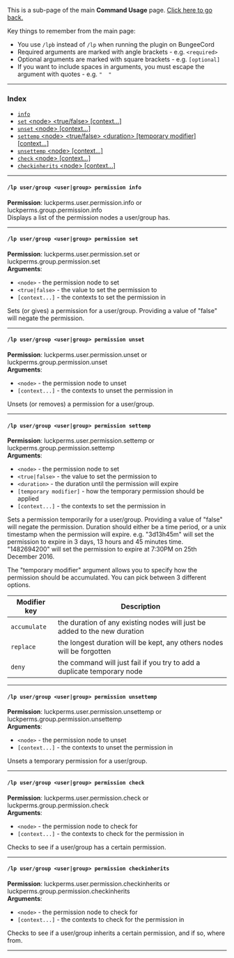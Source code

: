 This is a sub-page of the main **Command Usage** page. [Click here to go back.](https://github.com/lucko/LuckPerms/wiki/Command-Usage)

Key things to remember from the main page:

* You use `/lpb` instead of `/lp` when running the plugin on BungeeCord
* Required arguments are marked with angle brackets - e.g. `<required>`
* Optional arguments are marked with square brackets - e.g. `[optional]`
* If you want to include spaces in arguments, you must escape the argument with quotes - e.g. `"  "`

___

### Index
*  [`info`](#lp-usergroup-usergroup-permission-info)
*  [`set` \<node\> \<true/false\> [context...]](#lp-usergroup-usergroup-permission-set)
*  [`unset` \<node\> [context...]](#lp-usergroup-usergroup-permission-unset)
*  [`settemp` \<node\> \<true/false\> \<duration\> [temporary modifier] [context...]](#lp-usergroup-usergroup-permission-settemp)
*  [`unsettemp` \<node\> [context...]](#lp-usergroup-usergroup-permission-unsettemp)
*  [`check` \<node\> [context...]](#lp-usergroup-usergroup-permission-check)
*  [`checkinherits` \<node\> [context...]](#lp-usergroup-usergroup-permission-checkinherits)

___
#### `/lp user/group <user|group> permission info`  
**Permission**: luckperms.user.permission.info or luckperms.group.permission.info  
Displays a list of the permission nodes a user/group has.

___
#### `/lp user/group <user|group> permission set`  
**Permission**: luckperms.user.permission.set or luckperms.group.permission.set  
**Arguments**:  
* `<node>` - the permission node to set
* `<true|false>` - the value to set the permission to
* `[context...]` - the contexts to set the permission in

Sets (or gives) a permission for a user/group. Providing a value of "false" will negate the permission.

___
#### `/lp user/group <user|group> permission unset`  
**Permission**: luckperms.user.permission.unset or luckperms.group.permission.unset  
**Arguments**:  
* `<node>` - the permission node to unset
* `[context...]` - the contexts to unset the permission in

Unsets (or removes) a permission for a user/group.

___
#### `/lp user/group <user|group> permission settemp`  
**Permission**: luckperms.user.permission.settemp or luckperms.group.permission.settemp  
**Arguments**:  
* `<node>` - the permission node to set
* `<true|false>` - the value to set the permission to
* `<duration>` - the duration until the permission will expire
* `[temporary modifier]` - how the temporary permission should be applied
* `[context...]` - the contexts to set the permission in

Sets a permission temporarily for a user/group. Providing a value of "false" will negate the permission. Duration should either be a time period, or a unix timestamp when the permission will expire. e.g. "3d13h45m" will set the permission to expire in 3 days, 13 hours and 45 minutes time. "1482694200" will set the permission to expire at 7:30PM on 25th December 2016.

The "temporary modifier" argument allows you to specify how the permission should be accumulated. You can pick between 3 different options.

| Modifier key | Description |
|--------------|-------------|
| `accumulate` | the duration of any existing nodes will just be added to the new duration |
| `replace` | the longest duration will be kept, any others nodes will be forgotten |
| `deny` | the command will just fail if you try to add a duplicate temporary node |

___
#### `/lp user/group <user|group> permission unsettemp`  
**Permission**: luckperms.user.permission.unsettemp or luckperms.group.permission.unsettemp  
**Arguments**:  
* `<node>` - the permission node to unset
* `[context...]` - the contexts to unset the permission in

Unsets a temporary permission for a user/group.

___
#### `/lp user/group <user|group> permission check`  
**Permission**: luckperms.user.permission.check or luckperms.group.permission.check  
**Arguments**:  
* `<node>` - the permission node to check for
* `[context...]` - the contexts to check for the permission in

Checks to see if a user/group has a certain permission.

___
#### `/lp user/group <user|group> permission checkinherits`  
**Permission**: luckperms.user.permission.checkinherits or luckperms.group.permission.checkinherits  
**Arguments**:  
* `<node>` - the permission node to check for
* `[context...]` - the contexts to check for the permission in

Checks to see if a user/group inherits a certain permission, and if so, where from.

___